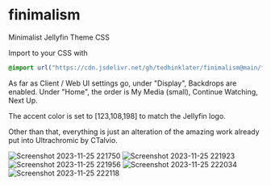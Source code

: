 # finimalism
Minimalist Jellyfin Theme CSS

Import to your CSS with

```css
@import url("https://cdn.jsdelivr.net/gh/tedhinklater/finimalism@main/finimalism1-9.css");

```
As far as Client / Web UI settings go, under "Display", Backdrops are enabled. Under "Home", the order is My Media (small), Continue Watching, Next Up.

The accent color is set to [123,108,198] to match the Jellyfin logo.

Other than that, everything is just an alteration of the amazing work already put into Ultrachromic by CTalvio.

![Screenshot 2023-11-25 221750](https://github.com/tedhinklater/finimalism/assets/66086488/f6c0d5d1-131e-4482-a7f3-bd1308079eb1)
![Screenshot 2023-11-25 221923](https://github.com/tedhinklater/finimalism/assets/66086488/5db98439-5f88-4ad2-9e1f-9b697384f5df)
![Screenshot 2023-11-25 221956](https://github.com/tedhinklater/finimalism/assets/66086488/739b4a32-9930-45f5-b5df-42ef46369ce0)
![Screenshot 2023-11-25 222034](https://github.com/tedhinklater/finimalism/assets/66086488/21610379-0589-4253-87ac-b4e209e540d8)
![Screenshot 2023-11-25 222118](https://github.com/tedhinklater/finimalism/assets/66086488/e7a5d9f1-3134-4589-a9e8-d67e37f6d987)
